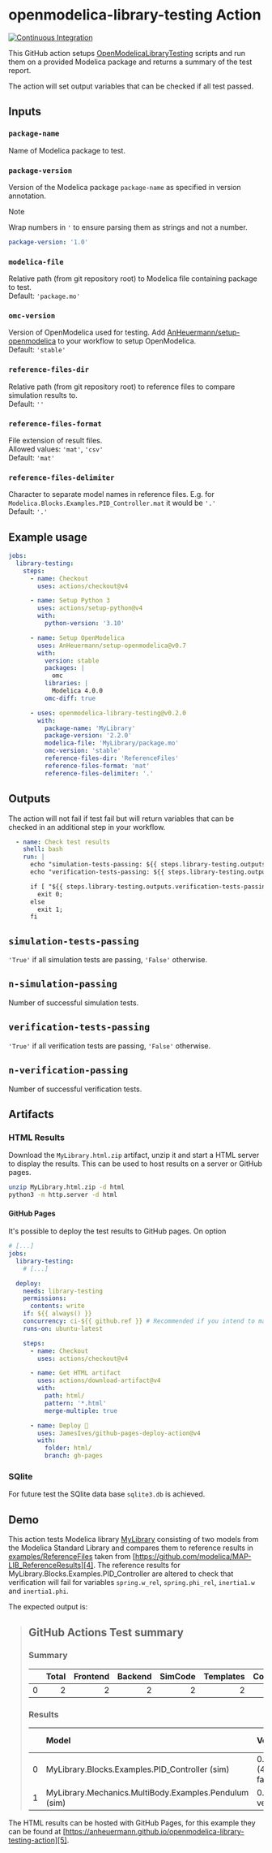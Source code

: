# openmodelica-library-testing Action

[![Continuous Integration](https://github.com/AnHeuermann/openmodelica-library-testing-action/actions/workflows/ci.yml/badge.svg)][1]

This GitHub action setups [OpenModelicaLibraryTesting][2]
scripts and run them on a provided Modelica package and returns a summary of the
test report.

The action will set output variables that can be checked if all test passed.

## Inputs

### `package-name`

Name of Modelica package to test.

### `package-version`

Version of the Modelica package `package-name` as specified in version
annotation.

> [!NOTE]
> Wrap numbers in `'` to ensure parsing them as strings and not a number.
>
> ```yml
> package-version: '1.0'
> ```

### `modelica-file`

Relative path (from git repository root) to Modelica file containing package to
test.\
Default: `'package.mo'`

### `omc-version`

Version of OpenModelica used for testing.
Add [AnHeuermann/setup-openmodelica][3]
to your workflow to setup OpenModelica.\
Default: `'stable'`

### `reference-files-dir`

Relative path (from git repository root) to reference files to compare
simulation results to.\
Default: `''`

### `reference-files-format`

File extension of result files.\
Allowed values: `'mat'`, `'csv'`\
Default: `'mat'`

### `reference-files-delimiter`

Character to separate model names in reference files.
E.g. for `Modelica.Blocks.Examples.PID_Controller.mat` it would be `'.'`\
Default: `'.'`

## Example usage

```yaml
jobs:
  library-testing:
    steps:
      - name: Checkout
        uses: actions/checkout@v4

      - name: Setup Python 3
        uses: actions/setup-python@v4
        with:
          python-version: '3.10'

      - name: Setup OpenModelica
        uses: AnHeuermann/setup-openmodelica@v0.7
        with:
          version: stable
          packages: |
            omc
          libraries: |
            Modelica 4.0.0
          omc-diff: true

      - uses: openmodelica-library-testing@v0.2.0
        with:
          package-name: 'MyLibrary'
          package-version: '2.2.0'
          modelica-file: 'MyLibrary/package.mo'
          omc-version: 'stable'
          reference-files-dir: 'ReferenceFiles'
          reference-files-format: 'mat'
          reference-files-delimiter: '.'
```

## Outputs

The action will not fail if test fail but will return variables that can be
checked in an additional step in your workflow.

```yml
  - name: Check test results
    shell: bash
    run: |
      echo "simulation-tests-passing: ${{ steps.library-testing.outputs.simulation-tests-passing }}"
      echo "verification-tests-passing: ${{ steps.library-testing.outputs.verification-tests-passing }}"

      if [ "${{ steps.library-testing.outputs.verification-tests-passing }}" == "True" ]; then
        exit 0;
      else
        exit 1;
      fi
```

## `simulation-tests-passing`

`'True'` if all simulation tests are passing, `'False'` otherwise.

## `n-simulation-passing`

Number of successful simulation tests.

## `verification-tests-passing`

`'True'` if all verification tests are passing, `'False'` otherwise.

## `n-verification-passing`

Number of successful verification tests.

## Artifacts

### HTML Results

Download the `MyLibrary.html.zip` artifact, unzip it and start a HTML server to
display the results. This can be used to host results on a server or GitHub
pages.

```bash
unzip MyLibrary.html.zip -d html
python3 -m http.server -d html
```

#### GitHub Pages

It's possible to deploy the test results to GitHub pages. On option

```yml
# [...]
jobs:
  library-testing:
    # [...]

  deploy:
    needs: library-testing
    permissions:
      contents: write
    if: ${{ always() }}
    concurrency: ci-${{ github.ref }} # Recommended if you intend to make multiple deployments in quick succession.
    runs-on: ubuntu-latest

    steps:
      - name: Checkout
        uses: actions/checkout@v4

      - name: Get HTML artifact
        uses: actions/download-artifact@v4
        with:
          path: html/
          pattern: '*.html'
          merge-multiple: true

      - name: Deploy 🚀
        uses: JamesIves/github-pages-deploy-action@v4
        with:
          folder: html/
          branch: gh-pages
```

### SQlite

For future test the SQlite data base `sqlite3.db` is achieved.

## Demo

This action tests Modelica library [MyLibrary](examples/MyLibrary/package.mo)
consisting of two models from the Modelica Standard Library and compares them to
reference results in [examples/ReferenceFiles](examples/ReferenceFiles) taken
from
[https://github.com/modelica/MAP-LIB_ReferenceResults][4].
The reference results for MyLibrary.Blocks.Examples.PID_Controller are altered
to check that verification will fail for variables `spring.w_rel`,
`spring.phi_rel`, `inertia1.w` and `inertia1.phi`.

The expected output is:

> ## GitHub Actions Test summary
>
> ### Summary
>
> |    |   Total |   Frontend |   Backend |   SimCode |   Templates |   Compilation |   Simulation |   Verification |
> |---:|--------:|-----------:|----------:|----------:|------------:|--------------:|-------------:|---------------:|
> |  0 |       2 |          2 |         2 |         2 |           2 |             2 |            2 |              1 |
>
> ### Results
>
> |    | Model                                                 | Verified          |   Simulate |   Total buildModel |   Parsing |   Frontend |   Backend |   SimCode |   Templates |   Compile |
> |---:|:------------------------------------------------------|:------------------|-----------:|-------------------:|----------:|-----------:|----------:|----------:|------------:|----------:|
> |  0 | MyLibrary.Blocks.Examples.PID_Controller (sim)        | 0.06 (4/7 failed) |       0.03 |               2.46 |      1.86 |       0.23 |      0.03 |      0.01 |        0.03 |      2.16 |
> |  1 | MyLibrary.Mechanics.MultiBody.Examples.Pendulum (sim) | 0.01 (3 verified) |       0.26 |               3.37 |      1.86 |       0.25 |      0.37 |      0.02 |        0.05 |      2.67 |

The HTML results can be hosted with GitHub Pages, for this example they can be
found at
[https://anheuermann.github.io/openmodelica-library-testing-action][5].

[1]: https://github.com/AnHeuermann/openmodelica-library-testing-action/actions/workflows/ci.yml
[2]: https://github.com/OpenModelica/OpenModelicaLibraryTesting
[3]: https://github.com/AnHeuermann/setup-openmodelica#available-openmodelica-versions
[4]: https://github.com/modelica/MAP-LIB_ReferenceResults/blob/v4.0.0
[5]: https://anheuermann.github.io/openmodelica-library-testing-action/

